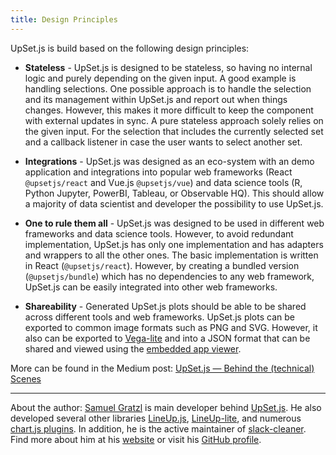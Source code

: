 ```yaml
---
title: Design Principles
---
```


UpSet.js is build based on the following design principles:

- **Stateless** -
  UpSet.js is designed to be stateless, so having no internal logic and purely depending on the given input.
  A good example is handling selections. One possible approach is to handle the selection and its management within UpSet.js and report out when things changes.
  However, this makes it more difficult to keep the component with external updates in sync.
  A pure stateless approach solely relies on the given input. For the selection that includes the currently selected set and a callback listener in case the user wants to select another set.

- **Integrations** -
  UpSet.js was designed as an eco-system with an demo application and integrations into popular web frameworks (React `@upsetjs/react` and Vue.js `@upsetjs/vue`) and data science tools (R, Python Jupyter, PowerBI, Tableau, or Observable HQ).
  This should allow a majority of data scientist and developer the possibility to use UpSet.js.

- **One to rule them all** -
  UpSet.js was designed to be used in different web frameworks and data science tools.
  However, to avoid redundant implementation, UpSet.js has only one implementation and has adapters and wrappers to all the other ones.
  The basic implementation is written in React (`@upsetjs/react`). However, by creating a bundled version (`@upsetjs/bundle`) which has no dependencies to any web framework, UpSet.js can be easily integrated into other web frameworks.

- **Shareability** -
  Generated UpSet.js plots should be able to be shared across different tools and web frameworks. UpSet.js plots can be exported to common image formats such as PNG and SVG. However, it also can be exported to [Vega-lite](https://vega.github.io/vega-lite/) and into a JSON format that can be shared and viewed using the [embedded app viewer](/app/embed.html).

More can be found in the Medium post: [UpSet.js — Behind the (technical) Scenes](https://medium.com/@sgratzl/upset-js-behind-the-technical-scenes-6eb0c880a03e?source=friends_link&sk=2e90d4b2e21a9f65e1d387985612dc2b)

---

About the author: [Samuel Gratzl](https://www.sgratzl.com) is main developer behind [UpSet.js](https://upset.js.org). He also developed several other libraries [LineUp.js](https://lineup.js.org), [LineUp-lite](https://lineup-lite.js.org), and numerous [chart.js plugins](https://github.com/sgratzl?tab=repositories&q=chartjs-&type=&language=). In addition, he is the active maintainer of [slack-cleaner](https://github.com/sgratzl/slack-cleaner). Find more about him at his [website](https://wwww.sgratzl.com) or visit his [GitHub profile](https://github.com/sgratzl).
